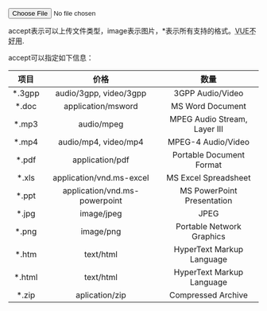 <input type="file" accept="image/*" />   

accept表示可以上传文件类型，image表示图片，*表示所有支持的格式。<abbr title="World Wide Web Consortium">VUE不好用</abbr>.

accept可以指定如下信息：

| 项目     | 价格   |  数量  |
| :-----: | :----: | :----: |
| *.3gpp | audio/3gpp, video/3gpp | 3GPP Audio/Video |
| *.doc | application/msword | MS Word Document |
| *.mp3 | audio/mpeg | MPEG Audio Stream, Layer III |
| *.mp4 | audio/mp4, video/mp4 | MPEG-4 Audio/Video |
| *.pdf | application/pdf | Portable Document Format |
| *.xls	| application/vnd.ms-excel | MS Excel Spreadsheet |
| *.ppt | application/vnd.ms-powerpoint | MS PowerPoint Presentation |
| *.jpg | image/jpeg | JPEG |
| *.png | image/png | Portable Network Graphics |
| *.htm | text/html | HyperText Markup Language |
| *.html | text/html | HyperText Markup Language |
| *.zip | aplication/zip | Compressed Archive |
